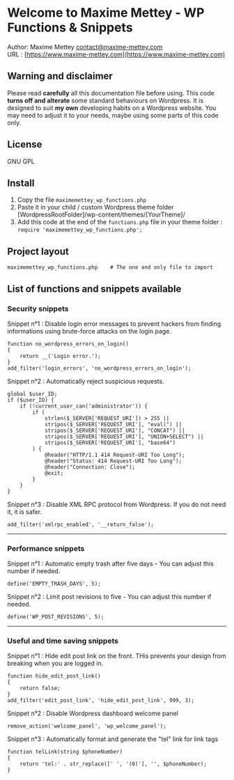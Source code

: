 # Welcome to Maxime Mettey - WP Functions & Snippets

Author: Maxime Mettey <contact@maxime-mettey.com>   
URL : [https://www.maxime-mettey.com](https://www.maxime-mettey.com)

## Warning and disclaimer

Please read **carefully** all this documentation file before using.
This code **turns off and alterate** some standard behaviours on Wordpress.
It is designed to suit **my own** developing habits on a Wordpress website.
You may need to adjust it to your needs, maybe using some parts of this code only.

## License

GNU GPL

## Install

1. Copy the file `maximemettey_wp_functions.php`
2. Paste it in your child / custom Wordpress theme folder [WordpressRootFolder]/wp-content/themes/[YourTheme]/
3. Add this code at the end of the `functions.php` file in your theme folder :   
`require 'maximemettey_wp_functions.php';`

## Project layout

    maximemettey_wp_functions.php    # The one and only file to import

## List of functions and snippets available

### Security snippets

Snippet n°1 : Disable login error messages to prevent hackers from finding informations using brute-force attacks on the login page.

```
function no_wordpress_errors_on_login()
{
    return __('Login error.');
}
add_filter('login_errors', 'no_wordpress_errors_on_login');
```

Snippet n°2 : Automatically reject suspicious requests.

```
global $user_ID;
if ($user_ID) {
    if (!current_user_can('administrator')) {
        if (
            strlen($_SERVER['REQUEST_URI']) > 255 ||
            stripos($_SERVER['REQUEST_URI'], "eval(") ||
            stripos($_SERVER['REQUEST_URI'], "CONCAT") ||
            stripos($_SERVER['REQUEST_URI'], "UNION+SELECT") ||
            stripos($_SERVER['REQUEST_URI'], "base64")
        ) {
            @header("HTTP/1.1 414 Request-URI Too Long");
            @header("Status: 414 Request-URI Too Long");
            @header("Connection: Close");
            @exit;
        }
    }
}
```

Snippet n°3 : Disable XML RPC protocol from Wordpress. If you do not need it, it is safer.

`add_filter('xmlrpc_enabled', '__return_false');`

---

### Performance snippets

Snippet n°1 : Automatic empty trash after five days - You can adjust this number if needed.

`define('EMPTY_TRASH_DAYS', 5);`

Snippet n°2 : Limit post revisions to five - You can adjust this number if needed.

`define('WP_POST_REVISIONS', 5);`

---

### Useful and time saving snippets

Snippet n°1 : Hide edit post link on the front. THis prevents your design from breaking when you are logged in.

```
function hide_edit_post_link()
{
    return false;
}
add_filter('edit_post_link', 'hide_edit_post_link', 999, 3);
```

Snippet n°2 : Disable Wordpress dashboard welcome panel

`remove_action('welcome_panel', 'wp_welcome_panel');`

Snippet n°3 : Automatically format and generate the "tel" link for link tags

```
function telLink(string $phoneNumber)
{
    return 'tel:' . str_replace([' ', '(0)'], '', $phoneNumber);
}
```